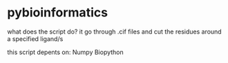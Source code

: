 # pybioinformatics
what does the script do?
it go through .cif files and cut the residues around a specified ligand/s 

this script depents on:
Numpy
Biopython

